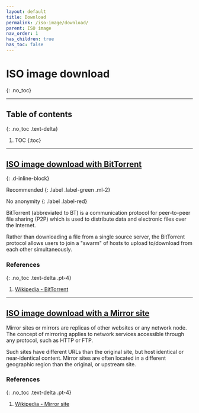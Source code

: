 ```yaml
---
layout: default
title: Download
permalink: /iso-image/download/
parent: ISO image
nav_order: 1
has_children: true
has_toc: false
---
```


# ISO image download
{: .no_toc}

---

## Table of contents
{: .no_toc .text-delta}

1. TOC
{:toc}

---

## [ISO image download with BitTorrent](/Andromeda/iso-image/download/bittorrent/)
{: .d-inline-block}

Recommended
{: .label .label-green .ml-2}

No anonymity
{: .label .label-red}

BitTorrent (abbreviated to BT) is a communication protocol for peer-to-peer file sharing (P2P) which is used to distribute data and electronic files over the Internet.

Rather than downloading a file from a single source server, the BitTorrent protocol allows users to join a "swarm" of hosts to upload to/download from each other simultaneously.

### References
{: .no_toc .text-delta .pt-4}

1. [Wikipedia - BitTorrent](https://en.wikipedia.org/wiki/BitTorrent)

---

## [ISO image download with a Mirror site](/Andromeda/iso-image/download/mirror-site/)

Mirror sites or mirrors are replicas of other websites or any network node. The concept of mirroring applies to network services accessible through any protocol, such as HTTP or FTP.

Such sites have different URLs than the original site, but host identical or near-identical content. Mirror sites are often located in a different geographic region than the original, or upstream site.

### References
{: .no_toc .text-delta .pt-4}

1. [Wikipedia - Mirror site](https://en.wikipedia.org/wiki/Mirror_site)
